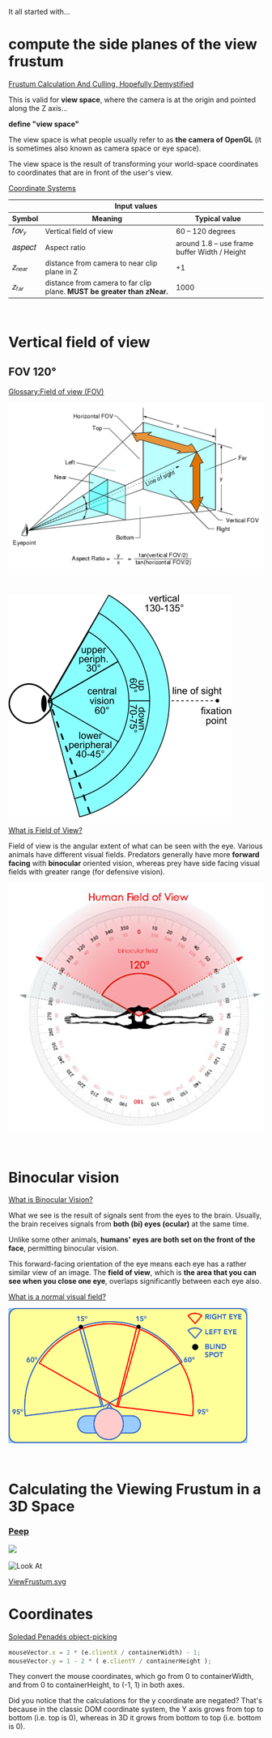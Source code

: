 It all started with...

<!--https://stackoverflow.com/questions/73705786/how-to-free-draw-a-line-in-three-js-r144-on-mouse-move-and-using-buffergeometry#73713583-->

# compute the side planes of the view frustum

[Frustum Calculation And Culling, Hopefully Demystified](http://davidlively.com/programming/graphics/frustum-calculation-and-culling-hopefully-demystified/)

This is valid for **view space**, where the camera is at the origin and pointed along the Z axis...

**define "view space"**

The view space is what people usually refer to as **the camera of OpenGL** (it is sometimes also known as camera space or eye space).

The view space is the result of transforming your world-space coordinates to coordinates that are in front of the user's view.

[Coordinate Systems](https://learnopengl.com/Getting-started/Coordinate-Systems)

<table>
<thead>
<tr>
<th colspan="3">Input values</th>
</tr>
<tr>
<th>Symbol</th>
<th>Meaning</th>
<th>Typical value</th>
</tr>
</thead>
<tbody>
<tr>
<td><span class="MathJax_Preview" style=""></span><span class="MathJax" id="MathJax-Element-1-Frame" tabindex="0" style=""><nobr><span class="math" id="MathJax-Span-1" style="width: 2.384em; display: inline-block;"><span style="display: inline-block; position: relative; width: 2.018em; height: 0px; font-size: 117%;"><span style="position: absolute; clip: rect(1.59em, 1002.018em, 2.933em, -999.997em); top: -2.439em; left: 0em;"><span class="mrow" id="MathJax-Span-2"><span class="mi" id="MathJax-Span-3" style="font-family: STIXGeneral-Italic;">𝑓<span style="display: inline-block; overflow: hidden; height: 1px; width: 0.064em;"></span></span><span class="mi" id="MathJax-Span-4" style="font-family: STIXGeneral-Italic;">𝑜</span><span class="msubsup" id="MathJax-Span-5"><span style="display: inline-block; position: relative; width: 0.919em; height: 0px;"><span style="position: absolute; clip: rect(3.361em, 1000.491em, 4.216em, -999.997em); top: -4.026em; left: 0em;"><span class="mi" id="MathJax-Span-6" style="font-family: STIXGeneral-Italic;">𝑣</span><span style="display: inline-block; width: 0px; height: 4.032em;"></span></span><span style="position: absolute; top: -3.904em; left: 0.491em;"><span class="mi" id="MathJax-Span-7" style="font-size: 70.7%; font-family: STIXGeneral-Italic;">𝑦</span><span style="display: inline-block; width: 0px; height: 4.032em;"></span></span></span></span></span><span style="display: inline-block; width: 0px; height: 2.445em;"></span></span></span><span style="display: inline-block; overflow: hidden; vertical-align: -0.425em; border-left-width: 0px; border-left-style: solid; width: 0px; height: 1.289em; --darkreader-inline-border-left: initial;" data-darkreader-inline-border-left=""></span></span></nobr></span><script type="math/tex" id="MathJax-Element-1">fov_y</script></td>
<td>Vertical field of view</td>
<td>60 – 120 degrees</td>
</tr>
<tr>
<td><span class="MathJax_Preview" style=""></span><span class="MathJax" id="MathJax-Element-2-Frame" tabindex="0" style=""><nobr><span class="math" id="MathJax-Span-8" style="width: 2.995em; display: inline-block;"><span style="display: inline-block; position: relative; width: 2.567em; height: 0px; font-size: 117%;"><span style="position: absolute; clip: rect(1.712em, 1002.567em, 2.811em, -999.997em); top: -2.439em; left: 0em;"><span class="mrow" id="MathJax-Span-9"><span class="mi" id="MathJax-Span-10" style="font-family: STIXGeneral-Italic;">𝑎</span><span class="mi" id="MathJax-Span-11" style="font-family: STIXGeneral-Italic;">𝑠</span><span class="mi" id="MathJax-Span-12" style="font-family: STIXGeneral-Italic;">𝑝</span><span class="mi" id="MathJax-Span-13" style="font-family: STIXGeneral-Italic;">𝑒</span><span class="mi" id="MathJax-Span-14" style="font-family: STIXGeneral-Italic;">𝑐</span><span class="mi" id="MathJax-Span-15" style="font-family: STIXGeneral-Italic;">𝑡</span></span><span style="display: inline-block; width: 0px; height: 2.445em;"></span></span></span><span style="display: inline-block; overflow: hidden; vertical-align: -0.282em; border-left-width: 0px; border-left-style: solid; width: 0px; height: 1.004em; --darkreader-inline-border-left: initial;" data-darkreader-inline-border-left=""></span></span></nobr></span><script type="math/tex" id="MathJax-Element-2">aspect</script></td>
<td>Aspect ratio</td>
<td>around 1.8 – use frame buffer Width / Height</td>
</tr>
<tr>
<td><span class="MathJax_Preview" style=""></span><span class="MathJax" id="MathJax-Element-3-Frame" tabindex="0" style=""><nobr><span class="math" id="MathJax-Span-16" style="width: 2.323em; display: inline-block;"><span style="display: inline-block; position: relative; width: 1.957em; height: 0px; font-size: 117%;"><span style="position: absolute; clip: rect(1.529em, 1001.957em, 2.506em, -999.997em); top: -2.134em; left: 0em;"><span class="mrow" id="MathJax-Span-17"><span class="msubsup" id="MathJax-Span-18"><span style="display: inline-block; position: relative; width: 1.896em; height: 0px;"><span style="position: absolute; clip: rect(3.422em, 1000.491em, 4.216em, -999.997em); top: -4.026em; left: 0em;"><span class="mi" id="MathJax-Span-19" style="font-family: STIXGeneral-Italic;">𝑧</span><span style="display: inline-block; width: 0px; height: 4.032em;"></span></span><span style="position: absolute; top: -3.904em; left: 0.491em;"><span class="texatom" id="MathJax-Span-20"><span class="mrow" id="MathJax-Span-21"><span class="mi" id="MathJax-Span-22" style="font-size: 70.7%; font-family: STIXGeneral-Italic;">𝑛</span><span class="mi" id="MathJax-Span-23" style="font-size: 70.7%; font-family: STIXGeneral-Italic;">𝑒</span><span class="mi" id="MathJax-Span-24" style="font-size: 70.7%; font-family: STIXGeneral-Italic;">𝑎</span><span class="mi" id="MathJax-Span-25" style="font-size: 70.7%; font-family: STIXGeneral-Italic;">𝑟</span></span></span><span style="display: inline-block; width: 0px; height: 4.032em;"></span></span></span></span></span><span style="display: inline-block; width: 0px; height: 2.14em;"></span></span></span><span style="display: inline-block; overflow: hidden; vertical-align: -0.282em; border-left-width: 0px; border-left-style: solid; width: 0px; height: 0.861em; --darkreader-inline-border-left: initial;" data-darkreader-inline-border-left=""></span></span></nobr></span><script type="math/tex" id="MathJax-Element-3">z_{near}</script></td>
<td>distance from camera to near clip plane in Z</td>
<td>+1</td>
</tr>
<tr>
<td><span class="MathJax_Preview" style=""></span><span class="MathJax" id="MathJax-Element-4-Frame" tabindex="0" style=""><nobr><span class="math" id="MathJax-Span-26" style="width: 2.018em; display: inline-block;"><span style="display: inline-block; position: relative; width: 1.712em; height: 0px; font-size: 117%;"><span style="position: absolute; clip: rect(1.529em, 1001.712em, 2.628em, -999.997em); top: -2.134em; left: 0em;"><span class="mrow" id="MathJax-Span-27"><span class="msubsup" id="MathJax-Span-28"><span style="display: inline-block; position: relative; width: 1.651em; height: 0px;"><span style="position: absolute; clip: rect(3.422em, 1000.491em, 4.216em, -999.997em); top: -4.026em; left: 0em;"><span class="mi" id="MathJax-Span-29" style="font-family: STIXGeneral-Italic;">𝑧</span><span style="display: inline-block; width: 0px; height: 4.032em;"></span></span><span style="position: absolute; top: -3.904em; left: 0.491em;"><span class="texatom" id="MathJax-Span-30"><span class="mrow" id="MathJax-Span-31"><span class="mi" id="MathJax-Span-32" style="font-size: 70.7%; font-family: STIXGeneral-Italic;">𝑓<span style="display: inline-block; overflow: hidden; height: 1px; width: 0.064em;"></span></span><span class="mi" id="MathJax-Span-33" style="font-size: 70.7%; font-family: STIXGeneral-Italic;">𝑎</span><span class="mi" id="MathJax-Span-34" style="font-size: 70.7%; font-family: STIXGeneral-Italic;">𝑟</span></span></span><span style="display: inline-block; width: 0px; height: 4.032em;"></span></span></span></span></span><span style="display: inline-block; width: 0px; height: 2.14em;"></span></span></span><span style="display: inline-block; overflow: hidden; vertical-align: -0.425em; border-left-width: 0px; border-left-style: solid; width: 0px; height: 1.004em; --darkreader-inline-border-left: initial;" data-darkreader-inline-border-left=""></span></span></nobr></span><script type="math/tex" id="MathJax-Element-4">z_{far}</script></td>
<td>distance from camera to far clip plane. <b>MUST be greater than zNear.</b></td>
<td>1000</td>
</tr>
</tbody>
</table>

<br>

# Vertical field of view

## FOV 120°

[Glossary:Field of view (FOV)](https://www.pcgamingwiki.com/wiki/Glossary:Field_of_view_%28FOV%29)

![](img/Fov_diagram.png)

<br>

<!--https://www.wikiwand.com/en/Field_of_view-->
![](img/440px-Vertical_FOV.svg.png)


[What is Field of View?](https://perception28.wordpress.com/2017/02/04/vision-field-of-view/)

Field of view is the angular extent of what can be seen with the eye. Various animals have different visual fields. Predators generally have more **forward facing** with **binocular** oriented vision, whereas prey have side facing visual fields with greater range (for defensive vision).

![](img/human.png)

<br>

# Binocular vision

[What is Binocular Vision?](https://www.seevividly.com/info/Binocular_Vision)

What we see is the result of signals sent from the eyes to the brain. Usually, the brain receives signals from **both (bi) eyes (ocular)** at the same time.

Unlike some other animals, **humans' eyes are both set on the front of the face**, permitting binocular vision.

This forward-facing orientation of the eye means each eye has a rather similar view of an image. The **field of view**, which is **the area that you can see when you close one eye**, overlaps significantly between each eye also.

[What is a normal visual field?](https://www.vision-and-eye-health.com/visual-field.html)

![](img/xVisualFieldHoriz.webp)

<br>

# Calculating the Viewing Frustum in a 3D Space

### [Peep](https://stackoverflow.com/questions/13665932/calculating-the-viewing-frustum-in-a-3d-space)

![](https://i.stack.imgur.com/wkv8x.png)

![Look At](http://tanrobby.github.io/note/opengl/gluLookAt.jpg)

[ViewFrustum.svg](https://en.wikipedia.org/wiki/Viewing_frustum#/media/File:ViewFrustum.svg)

# Coordinates

[Soledad Penadés object-picking](https://soledadpenades.com/articles/three-js-tutorials/object-picking/)

```js
mouseVector.x = 2 * (e.clientX / containerWidth) - 1;
mouseVector.y = 1 - 2 * ( e.clientY / containerHeight );
```

They convert the mouse coordinates, which go from 0 to containerWidth, and from 0 to containerHeight, to (-1, 1) in both axes.

Did you notice that the calculations for the y coordinate are negated? That's because in the classic DOM coordinate system, the Y axis grows from top to bottom (i.e. top is 0), whereas in 3D it grows from bottom to top (i.e. bottom is 0).

